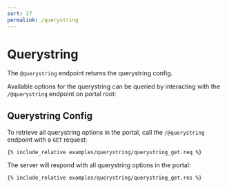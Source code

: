 ```yaml
---
sort: 17
permalink: /querystring
---
```


# Querystring

The `@querystring` endpoint returns the querystring config.

Available options for the querystring can be queried by interacting with the `/@querystring` endpoint on portal root:

## Querystring Config

To retrieve all querystring options in the portal, call the `/@querystring` endpoint with a `GET` request:

```
{% include_relative examples/querystring/querystring_get.req %}
```

The server will respond with all querystring options in the portal:

```
{% include_relative examples/querystring/querystring_get.res %}
```
